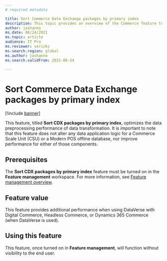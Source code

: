 ```yaml
---
# required metadata

title: Sort Commerce Data Exchange packages by primary index
description: This topic provides an overview of the Commerce feature to sort Commerce Data Exchange (CDX) packages by a primary index per package.
author: jashanno
ms.date: 08/24/2021
ms.topic: article
audience: IT Pro
ms.reviewer: sericks
ms.search.region: global
ms.author: jashanno
ms.search.validFrom: 2021-08-24

---
```


# Sort Commerce Data Exchange packages by primary index

[!include [banner](../includes/banner.md)]

This feature, titled **Sort CDX packages by primary index**, optimizes the data preprocessing performance of data transformation. It is important to note that this feature does not alter any data application logic for a Commerce Scale Unit (CSU) or a Modern POS offline database, nor improve performance for either of those components.

## Prerequisites

The **Sort CDX packages by primary index** feature must be turned on in the **Feature management** workspace. For more information, see [Feature management overview](../fin-ops-core/fin-ops/get-started/feature-management/feature-management-overview.md).

## Feature value

This feature provides additional performance when using DataVerse with Digital Commerce, Headless Commerce, or Dynamics 365 Commerce (when DataVerse is used).

## Using this feature

This feature, once turned on in **Feature management**, will function without visibility to the end user.
